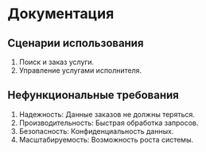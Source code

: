 # Документация

## Сценарии использования
1. Поиск и заказ услуги.
2. Управление услугами исполнителя.

## Нефункциональные требования
1. Надежность: Данные заказов не должны теряться.
2. Производительность: Быстрая обработка запросов.
3. Безопасность: Конфиденциальность данных.
4. Масштабируемость: Возможность роста системы.
